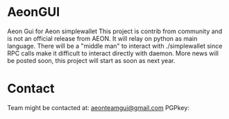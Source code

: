 # AeonGUI
Aeon Gui for Aeon simplewallet
This project is contrib from community and is not an official release from AEON.
It will relay on python as main language. There will be a "middle man" to interact with ./simplewallet since RPC calls make it difficult to interact directly with daemon.
More news will be posted soon, this project will start as soon as next year.
# Contact
Team might be contacted at: aeonteamgui@gmail.com PGPkey:
